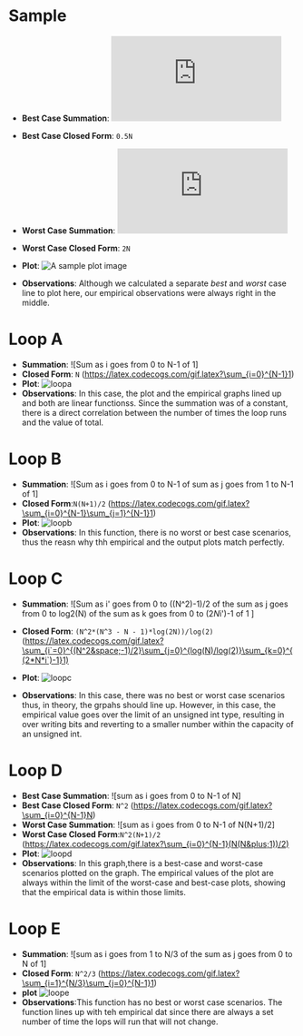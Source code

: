 <!--- Note: This is how you add a comment in Markdown! --->

# Sample

<!--- If you're curious, the LaTeX for this summation is: \sum_{i=1}^N 2 ---> 
* **Best Case Summation**: ![Sum as i goes from 1 to N of 2](https://latex.codecogs.com/gif.latex?%5Csum_%7Bi%3D1%7D%5EN%202)

* **Best Case Closed Form**: `0.5N` 

<!--- the LaTeX for this summation : \sum_{i=1}^N 2 ---> 
* **Worst Case Summation**: ![Sum as i goes from 1 to N of 2](https://latex.codecogs.com/gif.latex?%5Csum_%7Bi%3D1%7D%5EN%202)

* **Worst Case Closed Form**: `2N`

* **Plot**: ![A sample plot image](https://www.cs.hmc.edu/cs70/assets/HW2_sample_plot.png)
* **Observations**: Although we calculated a separate *best* and *worst* case line to plot here, our empirical observations were always right in the middle. 


# Loop A

* **Summation**: ![Sum as i goes from 0 to N-1 of 1]
* **Closed Form**: `N`
(https://latex.codecogs.com/gif.latex?\sum_{i=0}^{N-1}1)
* **Plot**: ![loopa](https://user-images.githubusercontent.com/43027778/45794726-e0366e00-bc4c-11e8-8540-a8609825cc7d.png)
* **Observations**: In this case, the plot and the empirical graphs lined up and both are linear functionss. Since the summation was of a constant, there is a direct correlation between the number of times the loop runs and the value of total.

# Loop B

* **Summation**: ![Sum as i goes from 0 to N-1 of sum as j goes from 1 to N-1 of 1]
* **Closed Form**:`N(N+1)/2`
(https://latex.codecogs.com/gif.latex?\sum_{i=0}^{N-1}\sum_{j=1}^{N-1}1)
* **Plot**: ![loopb](https://user-images.githubusercontent.com/43027778/45794714-ce54cb00-bc4c-11e8-94ea-253fb3d1ecf6.png)
* **Observations**: In this function, there is no worst or best case scenarios, thus the reasn why thh empirical and the output plots match perfectly. 


# Loop C

* **Summation**: ![Sum as i' goes from 0 to ((N^2)-1)/2 of the sum as j goes from 0 to log2(N) of the sum as k goes from 0 to (2*N*i')-1 of 1 ]
* **Closed Form**: `(N^2*(N^3 - N - 1)*log(2N))/log(2)`
(https://latex.codecogs.com/gif.latex?\sum_{i`=0}^{(N^2&space;-1)/2}\sum_{j=0}^{log(N)/log(2)}\sum_{k=0}^{(2*N*i`)-1}1)
* **Plot**: ![loopc](https://user-images.githubusercontent.com/43027778/45795029-60110800-bc4e-11e8-9fd6-68f5ab06c381.png)

* **Observations**: In this case, there was no best or worst case scenarios thus, in theory, the grpahs should line up. However, in this case, the empirical value goes over the limit of an unsigned int type, resulting in over writing bits and reverting to a smaller number within the capacity of an unsigned int.


# Loop D

* **Best Case Summation**: ![sum as i goes from 0 to N-1 of N]
* **Best Case Closed Form**: `N^2`
(https://latex.codecogs.com/gif.latex?\sum_{i=0}^{N-1}N)
* **Worst Case Summation**: ![sum as i goes from 0 to N-1 of N(N+1)/2]
* **Worst Case Closed Form**:`N^2(N+1)/2`
(https://latex.codecogs.com/gif.latex?\sum_{i=0}^{N-1}(N(N&plus;1))/2)
* **Plot**: ![loopd](https://user-images.githubusercontent.com/43027778/45794539-17584f80-bc4c-11e8-9a8c-7b568c790001.png)
* **Observations**: In this graph,there is a best-case and worst-case scenarios plotted on the graph. The empirical values of the plot are always within the limit of the worst-case and best-case plots, showing that the empirical data is within those limits.  


# Loop E

* **Summation**: ![sum as i goes from 1 to N/3 of the sum as j goes from 0 to N of 1]
* **Closed Form**: `N^2/3`
(https://latex.codecogs.com/gif.latex?\sum_{i=1}^{N/3}\sum_{j=0}^{N-1}1)
* **plot** ![loope](https://user-images.githubusercontent.com/43027778/45796829-6788df00-bc57-11e8-8ab0-8ea7a75c025e.png)
* **Observations**:This function has no best or worst case scenarios. The function lines up with teh empirical dat since there are always a set number of time the lops will run that will not change.
